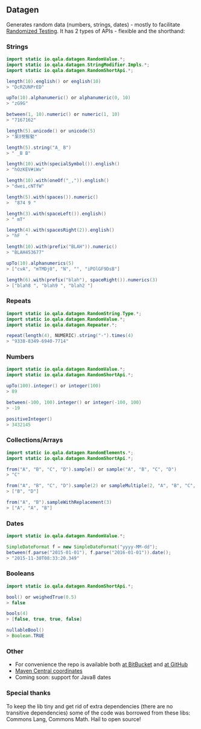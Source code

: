 Datagen
-------

Generates random data (numbers, strings, dates) - mostly to facilitate 
[Randomized Testing](http://qala.io/blog/randomized-testing.html).
It has 2 types of APIs - flexible and the shorthand:
### Strings
```java
import static io.qala.datagen.RandomValue.*;
import static io.qala.datagen.StringModifier.Impls.*;
import static io.qala.datagen.RandomShortApi.*;

length(10).english() or english(10)
> "DcRZUNPrED"

upTo(10).alphanumeric() or alphanumeric(0, 10)
> "zG9G"

between(1, 10).numeric() or numeric(1, 10)
> "7167162"

length(5).unicode() or unicode(5)
> "䂞ꂣ뢧䯺婜"

length(5).string("A_ B")
> " _B B"

length(10).with(specialSymbol()).english()
> "hOzKEV#iWv"

length(10).with(oneOf("_,")).english()
> "dwei,cNTfW"

length(5).with(spaces()).numeric()
>  "874 9 "  

length(3).with(spaceLeft()).english()
> " mT"

length(4).with(spacesRight(2)).english()
> "hF  "

length(10).with(prefix("BLAH")).numeric()
> "BLAH453677"

upTo(10).alphanumerics(5)
> ["cvA", "mTMDj0", "N", "", "iPOlGF9DsB"]

length(6).with(prefix("blah"), spaceRight()).numerics(3)
> ["blah8 ", "blah9 ", "blah2 "]
```

### Repeats

```java
import static io.qala.datagen.RandomString.Type.*;
import static io.qala.datagen.RandomValue.*;
import static io.qala.datagen.Repeater.*;

repeat(length(4), NUMERIC).string("-").times(4)
> "9338-8349-6940-7714"
```

### Numbers

```java
import static io.qala.datagen.RandomValue.*;
import static io.qala.datagen.RandomShortApi.*;

upTo(100).integer() or integer(100)
> 89

between(-100, 100).integer() or integer(-100, 100)
> -19

positiveInteger()
> 3432145
```

### Collections/Arrays

```java
import static io.qala.datagen.RandomElements.*;
import static io.qala.datagen.RandomShortApi.*;

from("A", "B", "C", "D").sample() or sample("A", "B", "C", "D")
> "C"

from("A", "B", "C", "D").sample(2) or sampleMultiple(2, "A", "B", "C", "D")
> ["B", "D"]

from("A", "B").sampleWithReplacement(3)
> ["A", "A", "B"]
```

### Dates

```java
import static io.qala.datagen.RandomValue.*;

SimpleDateFormat f = new SimpleDateFormat("yyyy-MM-dd");
between(f.parse("2015-01-01"), f.parse("2016-01-01")).date();
> "2015-11-30T08:33:20.349"
```

### Booleans

```java
import static io.qala.datagen.RandomShortApi.*;

bool() or weighedTrue(0.5)
> false

bools(4)
> [false, true, true, false]

nullableBool()
> Boolean.TRUE
```

### Other

- For convenience the repo is available both 
  [at BitBucket](https://bitbucket.org/qala/datagen/) and [at GitHub](https://github.com/qala-io/datagen)
- [Maven Central coordinates](http://search.maven.org/#search%7Cga%7C1%7Cg%3A%22io.qala.datagen%22%20a%3A%22qala-datagen%22%20)
- Coming soon: support for Java8 dates

### Special thanks

To keep the lib tiny and get rid of extra dependencies (there are no 
transitive dependencies) some of the code was borrowed from these libs:
Commons Lang, Commons Math. Hail to open source!
